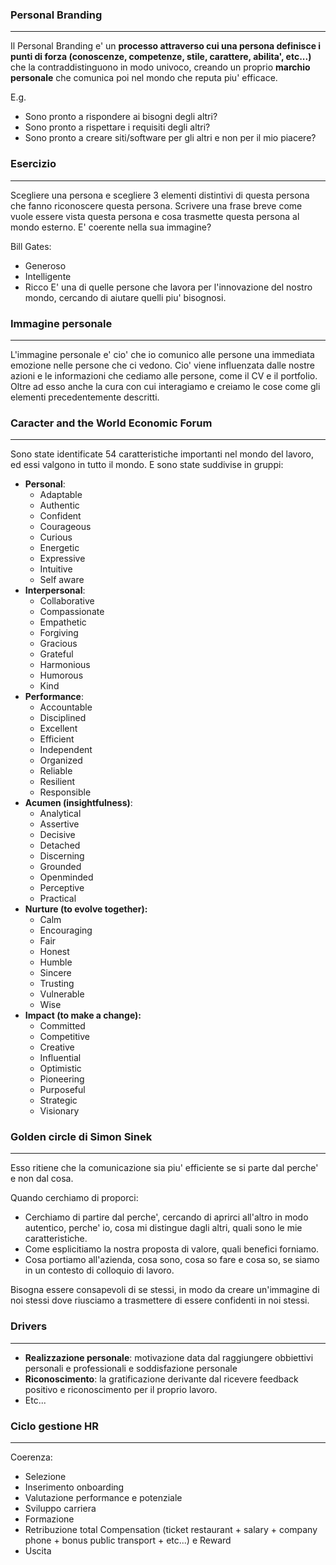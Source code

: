 ### Personal Branding
---
Il Personal Branding e' un **processo attraverso cui una persona definisce i punti di forza (conoscenze, competenze, stile, carattere, abilita', etc...)** che la contraddistinguono in modo univoco, creando un proprio **marchio personale** che comunica poi nel mondo che reputa piu' efficace.

E.g.
- Sono pronto a rispondere ai bisogni degli altri?
- Sono pronto a rispettare i requisiti degli altri?
- Sono pronto a creare siti/software per gli altri e non per il mio piacere?
### Esercizio
---
Scegliere una persona e scegliere 3 elementi distintivi di questa persona che fanno riconoscere questa persona. Scrivere una frase breve come vuole essere vista questa persona e cosa trasmette questa persona al mondo esterno. E' coerente nella sua immagine?

Bill Gates:
- Generoso
- Intelligente
- Ricco
E' una di quelle persone che lavora per l'innovazione del nostro mondo, cercando di aiutare quelli piu' bisognosi.
### Immagine personale
---
L'immagine personale e' cio' che io comunico alle persone una immediata emozione nelle persone che ci vedono. Cio' viene influenzata dalle nostre azioni e le informazioni che cediamo alle persone, come il CV e il portfolio. Oltre ad esso anche la cura con cui interagiamo e creiamo le cose come gli elementi precedentemente descritti.
### Caracter and the World Economic Forum
----
Sono state identificate 54 caratteristiche importanti nel mondo del lavoro, ed essi valgono in tutto il mondo. E sono state suddivise in gruppi:
- **Personal**:
	- Adaptable
	- Authentic
	- Confident
	- Courageous
	- Curious
	- Energetic
	- Expressive
	- Intuitive
	- Self aware
- **Interpersonal**:
	- Collaborative
	- Compassionate
	- Empathetic
	- Forgiving
	- Gracious
	- Grateful
	- Harmonious
	- Humorous
	- Kind
- **Performance**:
	- Accountable
	- Disciplined
	- Excellent
	- Efficient
	- Independent
	- Organized
	- Reliable
	- Resilient
	- Responsible
- **Acumen (insightfulness)**:
	- Analytical
	- Assertive
	- Decisive
	- Detached
	- Discerning
	- Grounded
	- Openminded
	- Perceptive
	- Practical
- **Nurture (to evolve together):**
	- Calm
	- Encouraging
	- Fair
	- Honest
	- Humble
	- Sincere
	- Trusting
	- Vulnerable
	- Wise
- **Impact (to make a change):**
	- Committed
	- Competitive
	- Creative
	- Influential
	- Optimistic
	- Pioneering
	- Purposeful
	- Strategic
	- Visionary
### Golden circle di Simon Sinek
---
Esso ritiene che la comunicazione sia piu' efficiente se si parte dal perche' e non dal cosa. 

Quando cerchiamo di proporci:
- Cerchiamo di partire dal perche', cercando di aprirci all'altro in modo autentico, perche' io, cosa mi distingue dagli altri, quali sono le mie caratteristiche.
- Come esplicitiamo la nostra proposta di valore, quali benefici forniamo.
- Cosa portiamo all'azienda, cosa sono, cosa so fare e cosa so, se siamo in un contesto di colloquio di lavoro.

Bisogna essere consapevoli di se stessi, in modo da creare un'immagine di noi stessi dove riusciamo a trasmettere di essere confidenti in noi stessi.
### Drivers
---
- **Realizzazione personale**: motivazione data dal raggiungere obbiettivi personali e professionali e soddisfazione personale
- **Riconoscimento**: la gratificazione derivante dal ricevere feedback positivo e riconoscimento per il proprio lavoro.
- Etc...
### Ciclo gestione HR
----
Coerenza:
- Selezione
- Inserimento onboarding
- Valutazione performance e potenziale
- Sviluppo carriera
- Formazione
- Retribuzione total Compensation (ticket restaurant + salary + company phone + bonus public transport + etc...) e Reward
- Uscita

